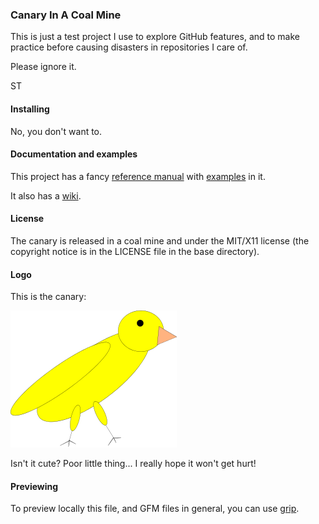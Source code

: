 ### Canary In A Coal Mine

This is just a test project I use to explore GitHub features, and to make
practice before causing disasters in repositories I care of.

Please ignore it.  

ST

#### Installing

No, you don't want  to.

#### Documentation and examples

This project has a fancy [reference manual](https://stetre.github.io/canary/manual/manual.html)
with [examples](https://stetre.github.io/canary/manual/manual.html#_example) in it.

It also has a [wiki](https://github.com/stetre/canary/wiki).

#### License

The canary is released in a coal mine and under the MIT/X11 license
(the copyright notice is in the LICENSE file in the base directory).

#### Logo

This is the canary:

![A canary, just got out of a coal mine](./images/canary.png)

Isn't it cute? Poor little thing... I really hope it won't get hurt!

#### Previewing

To preview locally this file, and GFM files in general, you can use
[grip](https://github.com/joeyespo/grip).

